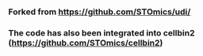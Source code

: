 ### Forked from https://github.com/STOmics/udi/

### The code has also been integrated into cellbin2 (https://github.com/STOmics/cellbin2)
